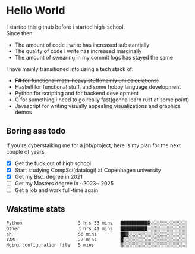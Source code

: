 # Hello World

I started this github before i started high-school.  
Since then:
- The amount of code i write has increased substantially
- The quality of code i write has increased marginally
- The amount of swearing in my commit logs has stayed the same

I have mainly transitioned into using a tech stack of:
- ~~F# for functional math-heavy stuff(mainly uni calculations)~~
- Haskell for functional stuff, and some hobby language development
- Python for scripting and for backend development
- C for something i need to go really fast(gonna learn rust at some point)
- Javascript for writing visually appealing visualizations and graphics demos

## Boring ass todo
If you're cyberstalking me for a job/project, here is my plan for the next couple of years
- [x] Get the fuck out of high school
- [x] Start studying CompSci(datalogi) at Copenhagen university
- [x] Get my Bsc. degree in 2021
- [ ] Get my Masters degree in ~2023~ 2025
- [ ] Get a job and work full-time again

## Wakatime stats
<!--START_SECTION:waka-->

```txt
Python                     3 hrs 53 mins   ██████████▓░░░░░░░░░░░░░░   42.86 %
Other                      3 hrs 41 mins   ██████████░░░░░░░░░░░░░░░   40.60 %
sh                         56 mins         ██▓░░░░░░░░░░░░░░░░░░░░░░   10.38 %
YAML                       22 mins         █░░░░░░░░░░░░░░░░░░░░░░░░   04.17 %
Nginx configuration file   5 mins          ▒░░░░░░░░░░░░░░░░░░░░░░░░   00.95 %
```

<!--END_SECTION:waka-->
